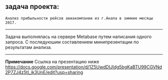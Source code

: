 ## задача проекта:
	Анализ прибыльности рейсов авиакомпании из г.Анапа в зимние месяцы 2017.

__________________________________________________________________________________________________  


 Задача выполнялась на сервере Metabase путем написания одного запроса.
 С последуюшим составлением минипрезентации по результатам анализа.

__________________________________________________________________________________________________  

**Примечание**
	Ссылка на презентацию ниже
	https://docs.google.com/presentation/d/1Z5UwdDIJIdg5bgKaBTU99CGVNd2P7ZJ4z5tI_ik3UnE/edit?usp=sharing



